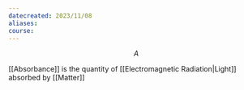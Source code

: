 ```yaml
---
datecreated: 2023/11/08
aliases: 
course:
---
```

$$A$$

[[Absorbance]] is the quantity of [[Electromagnetic Radiation|Light]] absorbed by [[Matter]] 